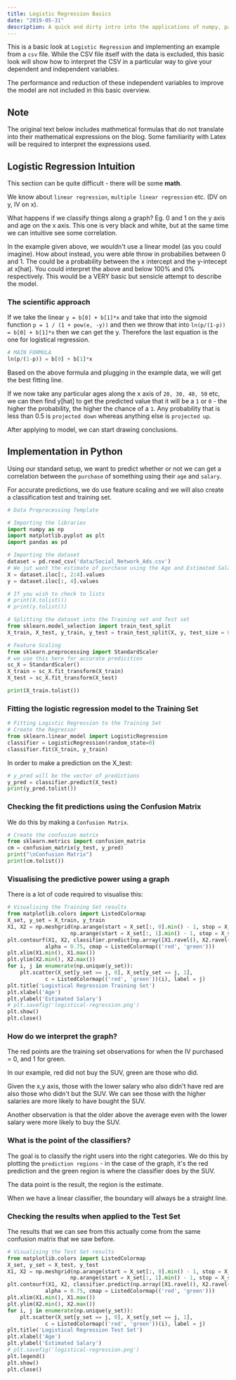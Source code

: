 ```yaml
---
title: Logistic Regression Basics
date: "2019-05-31"
description: A quick and dirty intro into the applications of numpy, pandas, sklearn and matplotlib to apply basic logistic regression.
---
```


This is a basic look at `Logistic Regression` and implementing an example from a `csv` file. While the CSV file itself with the data is excluded, this basic look will show how to interpret the CSV in a particular way to give your dependent and independent variables.

The performance and reduction of these independent variables to improve the model are not included in this basic overview.

<Ad />

## Note

The original text below includes mathmetical formulas that do not translate into their mathematical expressions on the blog. Some familiarity with Latex will be required to interpret the expressions used.

<Ad />

## Logistic Regression Intuition

This section can be quite difficult - there will be some **math**.

We know about `linear regression`, `multiple linear regression` etc. (DV on y, IV on x).

What happens if we classify things along a graph? Eg. 0 and 1 on the y axis and age on the x axis. This one is very black and white, but at the same time we can intuitive see some correlation.

In the example given above, we wouldn't use a linear model (as you could imagine). How about instead, you were able throw in probabilies between 0 and 1. The could be a probability between the x intercept and the y-intecept at x[hat]. You could interpret the above and below 100% and 0% respectively. This would be a VERY basic but sensicle attempt to describe the model.

### The scientific approach

If we take the linear `y = b[0] + b[1]*x` and take that into the sigmoid function `p = 1 / (1 + pow(e, -y))` and then we throw that into `ln(p/(1-p)) = b[0] + b[1]*x` then we can get the y. Therefore the last equation is the one for logistical regression.

```python
# MAIN FORMULA
ln(p/(1-p)) = b[0] + b[1]*x
```

Based on the above formula and plugging in the example data, we will get the best fitting line.

If we now take any particular ages along the x axis of `20, 30, 40, 50` etc, we can then find y[hat] to get the predicted value that it will be a `1` or `0` - the higher the probability, the higher the chance of a `1`. Any probability that is less than 0.5 is `projected down` whereas anything else is `projected up`.

After applying to model, we can start drawing conclusions.

<Ad />

## Implementation in Python

Using our standard setup, we want to predict whether or not we can get a correlation between the `purchase` of something using their `age` and `salary`.

For accurate predictions, we do use feature scaling and we will also create a classification test and training set.

```python
# Data Preprocessing Template

# Importing the libraries
import numpy as np
import matplotlib.pyplot as plt
import pandas as pd

# Importing the dataset
dataset = pd.read_csv('data/Social_Network_Ads.csv')
# We jut want the estimate of purchase using the Age and Estimated Salary
X = dataset.iloc[:, 2:4].values
y = dataset.iloc[:, 4].values

# If you wish to check to lists
# print(X.tolist())
# print(y.tolist())

# Splitting the dataset into the Training set and Test set
from sklearn.model_selection import train_test_split
X_train, X_test, y_train, y_test = train_test_split(X, y, test_size = 0.25, random_state = 0)

# Feature Scaling
from sklearn.preprocessing import StandardScaler
# we use this here for accurate predicition
sc_X = StandardScaler()
X_train = sc_X.fit_transform(X_train)
X_test = sc_X.fit_transform(X_test)

print(X_train.tolist())
```

### Fitting the logistic regression model to the Training Set

```python
# Fitting Logistic Regression to the Training Set
# Create the Regressor
from sklearn.linear_model import LogisticRegression
classifier = LogisticRegression(random_state=0)
classifier.fit(X_train, y_train)
```

In order to make a prediction on the X_test:

```python
# y_pred will be the vector of predictions
y_pred = classifier.predict(X_test)
print(y_pred.tolist())
```

### Checking the fit predictions using the Confusion Matrix

We do this by making a `Confusion Matrix`.

```python
# Create the confusion matrix
from sklearn.metrics import confusion_matrix
cm = confusion_matrix(y_test, y_pred)
print("\nConfusion Matrix")
print(cm.tolist())
```

### Visualising the predictive power using a graph

There is a lot of code required to visualise this:

```python
# Visualising the Training Set results
from matplotlib.colors import ListedColormap
X_set, y_set = X_train, y_train
X1, X2 = np.meshgrid(np.arange(start = X_set[:, 0].min() - 1, stop = X_set[:, 0].max() + 1, step = 0.01),
					np.arange(start = X_set[:, 1].min() - 1, stop = X_set[:, 1].max() + 1, step = 0.01))
plt.contourf(X1, X2, classifier.predict(np.array([X1.ravel(), X2.ravel()]).T).reshape(X1.shape),
			alpha = 0.75, cmap = ListedColormap(('red', 'green')))
plt.xlim(X1.min(), X1.max())
plt.ylim(X2.min(), X2.max())
for i, j in enumerate(np.unique(y_set)):
	plt.scatter(X_set[y_set == j, 0], X_set[y_set == j, 1],
			c = ListedColormap(('red', 'green'))(i), label = j)
plt.title('Logistical Regression Training Set')
plt.xlabel('Age')
plt.ylabel('Estimated Salary')
# plt.savefig('logistical-regression.png')
plt.show()
plt.close()
```

### How do we interpret the graph?

The red points are the training set observations for when the IV purchased = 0, and 1 for green.

In our example, red did not buy the SUV, green are those who did.

Given the x,y axis, those with the lower salary who also didn't have red are also those who didn't but the SUV. We can see those with the higher salaries are more likely to have bought the SUV.

Another observation is that the older above the average even with the lower salary were more likely to buy the SUV.

### What is the point of the classifiers?

The goal is to classify the right users into the right categories. We do this by plotting the `prediction regions` - in the case of the graph, it's the red prediction and the green region is where the classifier does by the SUV.

The data point is the result, the region is the estimate.

When we have a linear classifier, the boundary will always be a straight line.

### Checking the results when applied to the Test Set

The results that we can see from this actually come from the same confusion matrix that we saw before.

```python
# Visualising the Test Set results
from matplotlib.colors import ListedColormap
X_set, y_set = X_test, y_test
X1, X2 = np.meshgrid(np.arange(start = X_set[:, 0].min() - 1, stop = X_set[:, 0].max() + 1, step = 0.01),
					np.arange(start = X_set[:, 1].min() - 1, stop = X_set[:, 1].max() + 1, step = 0.01))
plt.contourf(X1, X2, classifier.predict(np.array([X1.ravel(), X2.ravel()]).T).reshape(X1.shape),
			alpha = 0.75, cmap = ListedColormap(('red', 'green')))
plt.xlim(X1.min(), X1.max())
plt.ylim(X2.min(), X2.max())
for i, j in enumerate(np.unique(y_set)):
	plt.scatter(X_set[y_set == j, 0], X_set[y_set == j, 1],
			c = ListedColormap(('red', 'green'))(i), label = j)
plt.title('Logistical Regression Test Set')
plt.xlabel('Age')
plt.ylabel('Estimated Salary')
# plt.savefig('logistical-regression.png')
plt.legend()
plt.show()
plt.close()
```
